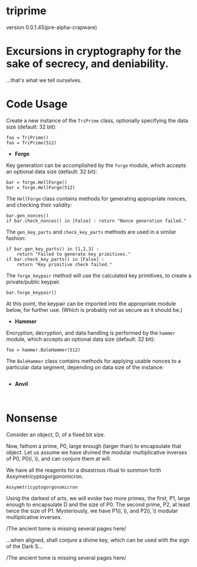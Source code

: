 # triprime 
version 0.0.1.45(pre-alpha-crapware)

# Excursions in cryptography for the sake of secrecy, and deniability.
...that's what we tell ourselves.

# Code Usage
Create a new instance of the `TriPrime` class, optionally specifying the data size (default: 32 bit):

```
foo = TriPrime()
foo = TriPrime(512)
```

* **Forge**

Key generation can be accomplished by the `forge` module, which accepts an optional data size (default: 32 bit):

```
bar = forge.HellForge()
bar = forge.HellForge(512)
```

The `HellForge` class contains methods for generating appropriate nonces, and checking their validity:

```
bar.gen_nonces()
if bar.check_nonces() in [False] : return "Nonce generation failed."
```

The `gen_key_parts` and `check_key_parts` methods are used in a similar fashion:

```
if bar.gen_key_parts() in [1,2,3] : 
    return "Failed to generate key primitives."
if bar.check_key_parts() in [False] : 
    return "Key primitive check failed."
```

The `forge_keypair` method will use the calculated key primitives, to create a private/public keypair.

`bar.forge_keypair()`

At this point, the keypair can be imported into the appropriate module below, for further use. (Which is probably not as secure as it should be.)

* **Hammer**

Encryption, decryption, and data handling is performed by the `hammer` module, which accepts an optional data size (default: 32 bit):

`foo = hammer.BaleHammer(512)`

The `BaleHammer` class contains methods for applying usable nonces to a particular data segment, depending on data size of the instance:

```

```

* **Anvil**

` `

# Nonsense

Consider an object, D, of a fixed bit size.

Now, fathom a prime, P0, large enough (larger than) to encapsulate that object.
Let us assume we have divined the modular multiplicative inverses of P0, P0(i,\`i), and can conjure them at will.

We have all the reagents for a disastrous ritual to summon forth Assymetricyptogorgonomicron.

`Assymetricyptogorgonomicron`

Using the darkest of arts, we will evoke two more primes, the first, P1, large enough to encapsulate D and the size of P0. The second prime, P2, at least twice the size of P1. Mysteriously, we have P1(i,\`i), and P2(i,\`i) modular multiplicative inverses.

/The ancient tome is missing several pages here/

...when aligned, shall conjure a divine key, which can be used with the sign of the Dark S...

/The ancient tome is missing several pages here/
